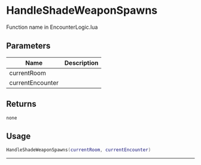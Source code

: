 # HandleShadeWeaponSpawns

Function name in EncounterLogic.lua

## Parameters

| Name             | Description |
| ---------------- | ----------- |
| currentRoom      |             |
| currentEncounter |             |

## Returns

`none`

## Usage

```lua
HandleShadeWeaponSpawns(currentRoom, currentEncounter)
```

---
